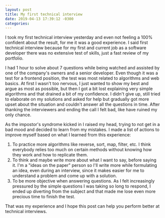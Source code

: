 ```yaml
---
layout: post
title: My first technical interview
date: 2019-04-13 17:39:12 -0300
categories:
---
```

I took my first technical interview yesterday and even not feeling a 100% confident about the result, for me it was a good experience. I said first technical interview because for my first and current job as a software developer there was no extensive test of skills, just a fast review of my portfolio.

I had 1 hour to solve about 7 questions while being watched and assisted by one of the company's owners and a senior developer. Even though it was a test for a frontend position, the test was most related to algorithms and web basics. At first I wasn't too nervous, I just wanted to show my best and argue as most as possible, but then I got a bit lost explaining very simple algorithms and that drained a bit of my confidence. I didn't give up, still tried to elaborate on my solutions and asked for help but gradually got more upset about the situation and couldn't answer all the questions in time. After thanking the interviewers and ending the call I felt bad, like have ruined my only chance.

As the impostor's syndrome kicked in I raised my head, trying to not get in a bad mood and decided to learn from my mistakes. I made a list of actions to improve myself based on what I learned from this experience:

1. To practice more algorithms like reverse, sort, map, filter, etc. I think everybody relies too much on certain methods without knowing how they work and how to replicate them.
2. To think and maybe write more about what I want to say, before saying it. I'm a "ideas on the paper" person so I'll write more while formulating an idea, even during an interview, since it makes easier for me to understand a problem and come up with a solution.
3. To be more objective when answering questions. As I felt increasingly pressured by the simple questions I was taking so long to respond, I ended up diverting from the subject and that made me lose even more precious time to finish the test.

That was my experience and I hope this post can help you perform better at technical interviews.